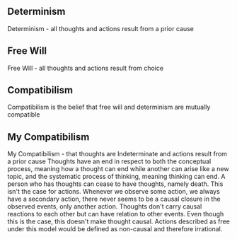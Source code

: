 ## Determinism
Determinism - all thoughts and actions result from a prior cause
## Free Will
Free Will - all thoughts and actions result from choice
## Compatibilism
Compatibilism is the belief that free will and determinism are mutually compatible
## My Compatibilism
My Compatibilism - that thoughts are Indeterminate and actions result from a prior cause
Thoughts have an end in respect to both the conceptual process, meaning how a thought can end while another can arise like a new topic, and the systematic process of thinking, meaning thinking can end. A person who has thoughts can cease to have thoughts, namely death.
This isn't the case for actions. Whenever we observe some action, we always have a secondary action, there never seems to be a causal closure in the observed events, only another action.
Thoughts don't carry causal reactions to each other but can have relation to other events. Even though this is the case, this doesn't make thought causal.
Actions described as free under this model would be defined as non-causal and therefore irrational.